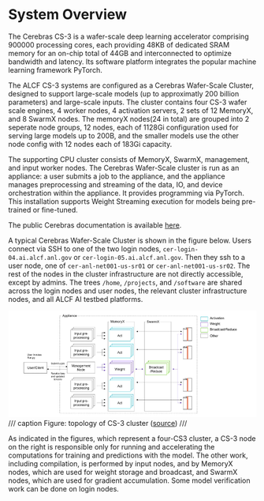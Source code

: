 # System Overview

The Cerebras CS-3 is a wafer-scale deep learning accelerator comprising 900000 processing cores, each providing 48KB of dedicated SRAM memory for an on-chip total of 44GB and interconnected to optimize bandwidth and latency. Its software platform integrates the popular machine learning framework PyTorch.

The ALCF CS-3 systems are configured as a Cerebras Wafer-Scale Cluster, designed to support large-scale models (up to approximatly 200 billion parameters) and large-scale inputs. The cluster contains four CS-3 wafer scale engines, 4 worker nodes, 4 activation servers, 2 sets of 12 MemoryX, and 8 SwarmX nodes. The memoryX nodes(24 in total) are grouped into 2 seperate node groups, 12 nodes, each of 1128Gi configuration used for serving large models up to 200B, and the smaller models use the other node config with 12 nodes each of 183Gi capacity.

The supporting CPU cluster consists of MemoryX, SwarmX, management, and input worker nodes. The Cerebras Wafer-Scale cluster is run as an appliance: a user submits a job to the appliance, and the appliance manages preprocessing and streaming of the data, IO, and device orchestration within the appliance. It provides programming via PyTorch. This installation supports Weight Streaming execution for models being pre-trained or fine-tuned.

The public Cerebras documentation is available [here](https://training-docs.cerebras.ai/rel-2.6.0/getting-started/overview).

A typical Cerebras Wafer-Scale Cluster is shown in the figure below. Users connect via SSH to one of the two login nodes, `cer-login-04.ai.alcf.anl.gov` or `cer-login-05.ai.alcf.anl.gov`.
Then they ssh to a user node, one of `cer-anl-net001-us-sr01` or `cer-anl-net001-us-sr02`. 
The rest of the nodes in the cluster infrastructure are not directly accessible, except by admins.
The trees `/home`, `/projects`, and `/software` are shared across the login nodes and user nodes, the relevant cluster infrastructure nodes, and all ALCF AI testbed platforms.

![CS-3 cluster figure](files/topology-of-weight-streaming-on-wsc.png)
/// caption
Figure: topology of CS-3 cluster ([source](https://training-docs.cerebras.ai/rel-2.6.0/concepts/cerebras-wafer-scale-cluster))
///

As indicated in the figures, which represent a four-CS3 cluster, a CS-3 node on the right is responsible only for running and accelerating the computations for training and predictions with the model. The other work, including compilation, is performed by input nodes, and by MemoryX nodes, which are used for weight storage and broadcast, and SwarmX nodes, which are used for gradient accumulation. Some model verification work can be done on login nodes.
